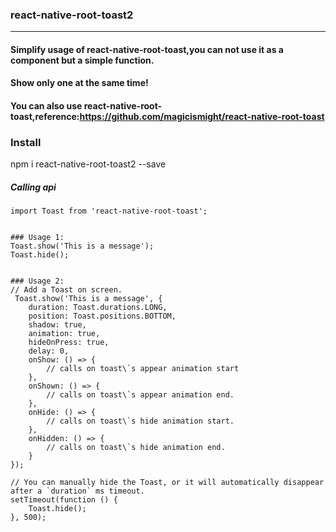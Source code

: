 ### react-native-root-toast2

-----------------------
 
 #### Simplify usage of react-native-root-toast,you can not use  it as a component but a simple function.
 #### Show only one at the same time!
 #### You can also use  react-native-root-toast,reference:https://github.com/magicismight/react-native-root-toast
 
 ### Install
 npm i react-native-root-toast2  --save
 
##### **Calling api**

```
import Toast from 'react-native-root-toast';


### Usage 1:
Toast.show('This is a message');
Toast.hide();


### Usage 2:
// Add a Toast on screen.
 Toast.show('This is a message', {
    duration: Toast.durations.LONG,
    position: Toast.positions.BOTTOM,
    shadow: true,
    animation: true,
    hideOnPress: true,
    delay: 0,
    onShow: () => {
        // calls on toast\`s appear animation start
    },
    onShown: () => {
        // calls on toast\`s appear animation end.
    },
    onHide: () => {
        // calls on toast\`s hide animation start.
    },
    onHidden: () => {
        // calls on toast\`s hide animation end.
    }
});

// You can manually hide the Toast, or it will automatically disappear after a `duration` ms timeout.
setTimeout(function () {
    Toast.hide();
}, 500);

